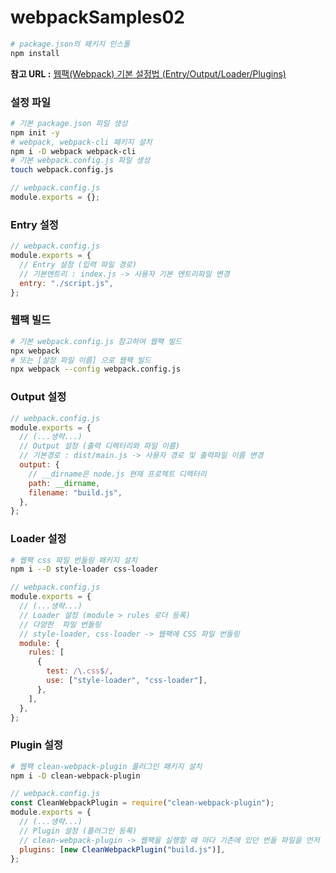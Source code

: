 # webpackSamples02

```bash
# package.json의 패키지 인스톨
npm install
```

**참고 URL :** [웹팩(Webpack) 기본 설정법 (Entry/Output/Loader/Plugins)](https://www.daleseo.com/webpack-config/)

### 설정 파일

```bash
# 기본 package.json 파일 생성
npm init -y
# webpack, webpack-cli 패키지 설치
npm i -D webpack webpack-cli
# 기본 webpack.config.js 파일 생성
touch webpack.config.js
```

```javascript
// webpack.config.js
module.exports = {};
```

### Entry 설정

```javascript
// webpack.config.js
module.exports = {
  // Entry 설정 (입력 파일 경로)
  // 기본엔트리 : index.js -> 사용자 기본 엔트리파일 변경
  entry: "./script.js",
};
```

### 웹팩 빌드

```bash
# 기본 webpack.config.js 참고하여 웹팩 빌드
npx webpack
# 또는 [설정 파일 이름] 으로 웹팩 빌드
npx webpack --config webpack.config.js
```

### Output 설정

```javascript
// webpack.config.js
module.exports = {
  // (...생략...)
  // Output 설정 (출력 디렉터리와 파일 이름)
  // 기본경로 : dist/main.js -> 사용자 경로 및 출력파일 이름 변경
  output: {
    // __dirname은 node.js 현재 프로젝트 디렉터리
    path: __dirname,
    filename: "build.js",
  },
};
```

### Loader 설정

```bash
# 웹팩 css 파일 번들링 패키지 설치
npm i --D style-loader css-loader
```

```javascript
// webpack.config.js
module.exports = {
  // (...생략...)
  // Loader 설정 (module > rules 로더 등록)
  // 다양한  파일 번들링
  // style-loader, css-loader -> 웹팩에 CSS 파일 번들링
  module: {
    rules: [
      {
        test: /\.css$/,
        use: ["style-loader", "css-loader"],
      },
    ],
  },
};
```

### Plugin 설정

```bash
# 웹팩 clean-webpack-plugin 플러그인 패키지 설치
npm i -D clean-webpack-plugin
```

```javascript
// webpack.config.js
const CleanWebpackPlugin = require("clean-webpack-plugin");
module.exports = {
  // (...생략...)
  // Plugin 설정 (플러그인 등록)
  // clean-webpack-plugin -> 웹팩을 실행할 때 마다 기존에 있던 번들 파일을 먼저 깔끔히 지우고 싶은 경우 사용
  plugins: [new CleanWebpackPlugin("build.js")],
};
```

